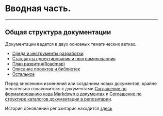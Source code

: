 # Вводная часть.

---

## Общая структура документации

Документации ведется в двух основных тематических ветках.

* [Среда и инструменты разработки](development_environment/main.md)
* [Стандарты проектирования и програмированния](development_conventions/main.md)
* [План развития(Roadmap)](roadmap/main.md)
* [Описание проектов и библиотек](projects/main.md)
* [Остальное](others/main.md)

Перед внесением изменений или созданием новых документов, крайне желательно ознакомиться с документами
[Соглашение по форматированию кода Markdown в документах](gitbook/format_code_in_docs.md) и
[Соглашение по структуре каталогов документации в репозитарии](gitbook/catalog_structure.md).

История обновлений репозитария находится [здесь](https://github.com/vertigra/raspildocs/commits/master)